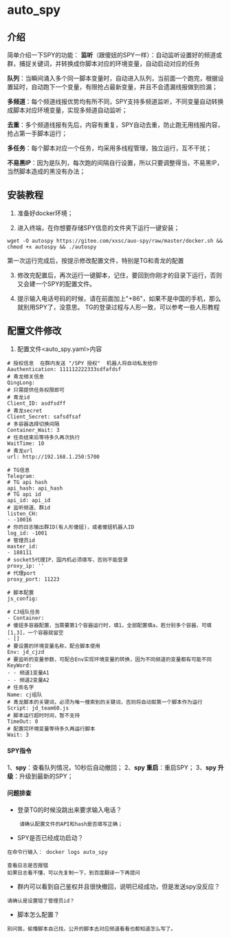 # auto_spy

## 介绍
简单介绍一下SPY的功能：
**监听**（跟傻妞的SPY一样）：自动监听设置好的频道或群，捕捉关键词，并转换成你脚本对应的环境变量，自动启动对应的任务

**队列**：当瞬间涌入多个同一脚本变量时，自动进入队列，当前面一个跑完，根据设置延时，自动跑下一个变量，有限抢占最新变量，并且不会遗漏线报做到捡漏；

**多频道**：每个频道线报优势均有所不同，SPY支持多频道监听，不同变量自动转换成脚本对应环境变量，实现多频道自动监听；

**去重**：多个频道线报有先后，内容有重复，SPY自动去重，防止跑无用线报内容，抢占第一手脚本运行；

**多任务**：每个脚本对应一个任务，均采用多线程管理，独立运行，互不干扰；

**不易黑IP**：因为是队列，每次跑的间隔自行设置，所以只要调整得当，不易黑IP，当然脚本造成的黑没有办法；



## 安装教程

1.  准备好docker环境；

2.  进入终端，在你想要存储SPY信息的文件夹下运行一键安装；
   ```
   wget -O autospy https://gitee.com/xxsc/auo-spy/raw/master/docker.sh && chmod +x autospy && ./autospy
   ```
   第一次运行完成后，按提示修改配置文件，特别是TG和青龙的配置

3. 修改完配置后，再次运行一键脚本，记住，要回到你刚才的目录下运行，否则又会建一个SPY的配置文件。
   
4. 提示输入电话号码的时候，请在前面加上"+86"，如果不是中国的手机，那么就别用SPY了，没意思。
   TG的登录过程与人形一致，可以参考一些人形教程





## 配置文件修改

1.  配置文件<auto_spy.yaml>内容
   ````
# 授权信息  在群内发送 "/SPY 授权"  机器人将自动私发给你
Aauthentication: 111112222333sdfafdsf
# 青龙相关信息
QingLong:
  # 只需提供任务权限即可
  # 青龙id
  Client_ID: asdfsdff
  # 青龙secret
  Client_Secret: safsdfsaf
  # 多容器选择切换间隔
  Container_Wait: 3
  # 任务结束后等待多久再次执行
  WaitTime: 10
  # 青龙url
  url: http://192.168.1.250:5700

# TG信息
Telegram:
  # TG api hash
  api_hash: api_hash
  # TG api id
  api_id: api_id
  # 监听频道、群id
  listen_CH:
  - -10016
  # 你的日志输出群ID(有人形傻妞)，或者傻妞机器人ID
  log_id: -1001
  # 管理员id
  master_id:
  - 188111
  # socket5代理IP，国内机必须填写，否则不能登录
  proxy_ip: ''
  # 代理port
  proxy_port: 11223

# 脚本配置
js_config:

# CJ组队任务
- Container:
  # 傻妞多容器配置，当需要第1个容器运行时，填1，全部配置填a，若分别多个容器，可填[1,3]，一个容器就留空
  - []
  # 要设置的环境变量名称，配合脚本使用
  Env: jd_cjzd
  # 要监听的变量参数，可配合Env实现环境变量的转换，因为不同频道的变量都有可能不同
  KeyWord:
  - - 频道1变量A1
  - - 频道2变量A2
  # 任务名字
  Name: cj组队
  # 青龙脚本的关键词，必须为唯一搜索到的关键词，否则将自动取第一个脚本作为运行
  Script: jd_team60.js
  # 脚本运行超时时间，暂不支持
  TimeOut: 0
  # 配置完环境变量等待多久再运行脚本
  Wait: 3

   ````

#### SPY指令
1、**spy**：查看队列情况，10秒后自动撤回；
2、**spy 重启**：重启SPY；
3、**spy 升级**：升级到最新的SPY；


#### 问题排查
* 登录TG的时候没跳出来要求输入电话？
```
    请确认配置文件的API和hash是否填写正确；
```

* SPY是否已经成功启动？
```
在命令行输入： docker logs auto_spy

查看日志是否报错
如果日志看不懂，可以先复制一下，到百度翻译一下再提问
```

* 群内可以看到自己鉴权并且很快撤回，说明已经成功，但是发送spy没反应？
```
请确认是设置错了管理员id？
```

* 脚本怎么配置？
```
别问我，偷撸脚本自己找，公开的脚本去对应频道看看也都知道怎么写了。
```